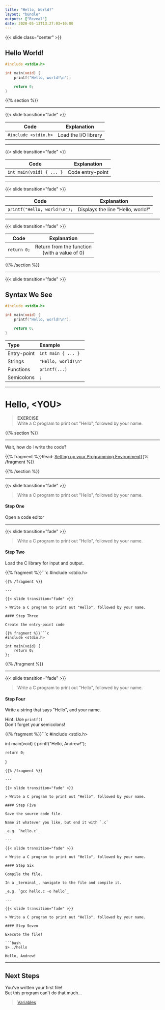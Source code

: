 ```yaml
---
title: "Hello, World!"
layout: "bundle"
outputs: ["Reveal"]
date: 2020-05-13T13:27:03+10:00
---
```


{{< slide class="center" >}}

## Hello World!

```c
#include <stdio.h>

int main(void) {
    printf("Hello, world!\n");

    return 0;
}
```

{{% section %}}

---

{{< slide transition="fade" >}}

|Code|Explanation|
|:---:|:---:|
|`#include <stdio.h>`|Load the I/O library|

---

{{< slide transition="fade" >}}

|Code|Explanation|
|:---:|:---:|
|`int main(void) { ... }`|Code entry-point|

---

{{< slide transition="fade" >}}

|Code|Explanation|
|:---:|:---:|
|`printf("Hello, world!\n");`|Displays the line "Hello, world!"|

---

{{< slide transition="fade" >}}

|Code|Explanation|
|:---:|:---:|
|`return 0;`|Return from the function</br>(with a value of 0)|

{{% /section %}}

---

{{< slide transition="fade" >}}

## Syntax We See


```c
#include <stdio.h>

int main(void) {
    printf("Hello, world!\n");

    return 0;
}
```

|Type|Example|
|:---|:------|
|Entry-point|`int main { ... }`|
|Strings|`"Hello, world!\n"`|
|Functions|`printf(...)`|
|Semicolons|`;`|

---

# Hello, &lt;YOU&gt;

> **EXERCISE**  
Write a C program to print out "Hello", followed by your name.

{{% section %}}

---

Wait, how do I write the code?

{{% fragment %}}Read: <u>[Setting up your Programming Environment](../programming-environment)</u>{{% /fragment %}}

{{% /section %}}

---

{{< slide transition="fade" >}}

> Write a C program to print out "Hello", followed by your name.

#### Step One

Open a code editor

---

{{< slide transition="fade" >}}

> Write a C program to print out "Hello", followed by your name.

#### Step Two

Load the C library for input and output.  

{{% fragment %}}```c
#include <stdio.h>
```
{{% /fragment %}}

---

{{< slide transition="fade" >}}

> Write a C program to print out "Hello", followed by your name.

#### Step Three

Create the entry-point code

{{% fragment %}}```c
#include <stdio.h>

int main(void) {
    return 0;
};
```
{{% /fragment %}}

---

{{< slide transition="fade" >}}

> Write a C program to print out "Hello", followed by your name.

#### Step Four

Write a string that says "Hello", and your name.  

Hint: Use `printf()`  
Don't forget your semicolons!

{{% fragment %}}```c
#include <stdio.h>

int main(void) {
    printf("Hello, Andrew!");

    return 0;
}
```
{{% /fragment %}}

---

{{< slide transition="fade" >}}

> Write a C program to print out "Hello", followed by your name.

#### Step Five

Save the source code file.  

Name it whatever you like, but end it with `.c`  

_e.g. `hello.c`_

---

{{< slide transition="fade" >}}

> Write a C program to print out "Hello", followed by your name.

#### Step Six

Compile the file.  

In a _terminal_, navigate to the file and compile it.

_e.g. `gcc hello.c -o hello`_

---

{{< slide transition="fade" >}}

> Write a C program to print out "Hello", followed by your name.

#### Step Seven

Execute the file!  

```bash
$> ./hello

Hello, Andrew!
```

---

## Next Steps

You've written your first file!  
But this program can't do that much...

> [Variables](../variables)
